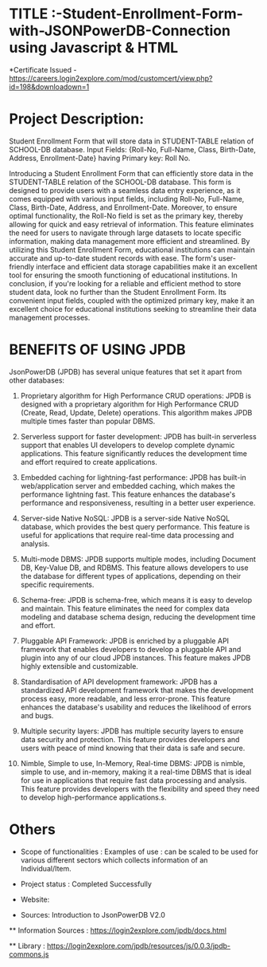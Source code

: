 # TITLE :-Student-Enrollment-Form-with-JSONPowerDB-Connection using Javascript & HTML
*Certificate Issued - https://careers.login2explore.com/mod/customcert/view.php?id=198&downloadown=1

# Project Description:
Student Enrollment Form that will store data in STUDENT-TABLE relation of SCHOOL-DB database.
Input Fields: {Roll-No, Full-Name, Class, Birth-Date, Address, Enrollment-Date} having Primary key: Roll No.

Introducing a Student Enrollment Form that can efficiently store data in the STUDENT-TABLE relation of the SCHOOL-DB database. This form is designed to provide users with a seamless data entry experience, as it comes equipped with various input fields, including Roll-No, Full-Name, Class, Birth-Date, Address, and Enrollment-Date.
Moreover, to ensure optimal functionality, the Roll-No field is set as the primary key, thereby allowing for quick and easy retrieval of information. This feature eliminates the need for users to navigate through large datasets to locate specific information, making data management more efficient and streamlined.
By utilizing this Student Enrollment Form, educational institutions can maintain accurate and up-to-date student records with ease. The form's user-friendly interface and efficient data storage capabilities make it an excellent tool for ensuring the smooth functioning of educational institutions.
In conclusion, if you're looking for a reliable and efficient method to store student data, look no further than the Student Enrollment Form. Its convenient input fields, coupled with the optimized primary key, make it an excellent choice for educational institutions seeking to streamline their data management processes.



# BENEFITS OF USING JPDB
JsonPowerDB (JPDB) has several unique features that set it apart from other databases:

1.  Proprietary algorithm for High Performance CRUD operations: JPDB is designed with a proprietary algorithm for High Performance CRUD (Create, Read, Update, Delete) operations. This algorithm makes JPDB multiple times faster than popular DBMS.

2.  Serverless support for faster development: JPDB has built-in serverless support that enables UI developers to develop complete dynamic applications. This feature significantly reduces the development time and effort required to create applications.

3.  Embedded caching for lightning-fast performance: JPDB has built-in web/application server and embedded caching, which makes the performance lightning fast. This feature enhances the database's performance and responsiveness, resulting in a better user experience.

4.  Server-side Native NoSQL: JPDB is a server-side Native NoSQL database, which provides the best query performance. This feature is useful for applications that require real-time data processing and analysis.

5.  Multi-mode DBMS: JPDB supports multiple modes, including Document DB, Key-Value DB, and RDBMS. This feature allows developers to use the database for different types of applications, depending on their specific requirements.

6.  Schema-free: JPDB is schema-free, which means it is easy to develop and maintain. This feature eliminates the need for complex data modeling and database schema design, reducing the development time and effort.

7.  Pluggable API Framework: JPDB is enriched by a pluggable API framework that enables developers to develop a pluggable API and plugin into any of our cloud JPDB instances. This feature makes JPDB highly extensible and customizable.

8.  Standardisation of API development framework: JPDB has a standardized API development framework that makes the development process easy, more readable, and less error-prone. This feature enhances the database's usability and reduces the likelihood of errors and bugs.

9.  Multiple security layers: JPDB has multiple security layers to ensure data security and protection. This feature provides developers and users with peace of mind knowing that their data is safe and secure.

10. Nimble, Simple to use, In-Memory, Real-time DBMS: JPDB is nimble, simple to use, and in-memory, making it a real-time DBMS that is ideal for use in applications that require fast data processing and analysis. This feature provides developers with the flexibility and speed they need to develop high-performance applications.s.


# Others

* Scope of functionalities :
Examples of use : can be scaled to be used for various different sectors which collects information of an Individual/Item.

* Project status : Completed Successfully

* Website: 
* Sources: Introduction to JsonPowerDB V2.0

** Information Sources : https://login2explore.com/jpdb/docs.html

** Library : https://login2explore.com/jpdb/resources/js/0.0.3/jpdb-commons.js






